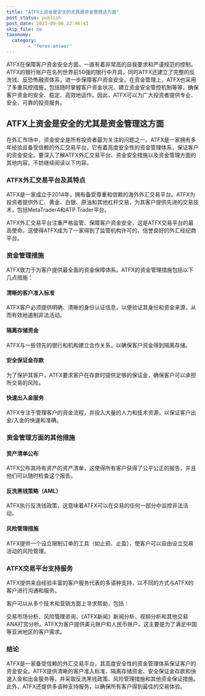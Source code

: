 ```yaml
---
title: "ATFX上资金是安全的尤其是资金管理这方面"
post_status: publish
post_date: 2023-09-06 22:46:43
skip_file: no
taxonomy:
  category:
        - "forex-answer"
---
```


ATFX在保障客户资金安全方面，一直有着非常高的自我要求和严谨规范的控制。ATFX的银行账户在名列世界前50强的银行中开具，同时ATFX还建立了完整的反洗钱、反恐怖融资体系，进一步保障客户资金安全。在资金管理上，ATFX也采用了多重风控措施，包括随时掌握客户资金状况、建立资金安全管控机制等等，确保客户资金的安全、稳定、高效地运作。因此，ATFX可以为广大投资者提供专业、安全、可靠的投资服务。

## ATFX上资金是安全的尤其是资金管理这方面

在外汇市场中，资金安全是所有投资者最为关注的问题之一。ATFX是一家拥有多年经验且备受信赖的外汇交易平台，它有着高度安全性的资金管理体系，保证客户的资金安全。要深入了解ATFX外汇交易平台、资金安全措施以及资金管理方面的其他内容，不妨继续阅读以下内容。

### ATFX外汇交易平台及其特点

ATFX是一家成立于2014年，拥有备受尊重和信赖的海外外汇交易平台。ATFX为投资者提供外汇、黄金、白银、原油和其他杠杆交易，为其客户提供先进的交易技术，包括MetaTrader4和ATP Trader平台。

ATFX外汇交易平台注重严格监管、保障客户资金安全，这是ATFX交易平台的最高使命。这使得ATFX成为了一家得到了监管机构许可的，信誉良好的外汇经纪商平台。

### 资金管理措施

ATFX致力于为客户提供最全面的资金保障体系。ATFX的资金管理措施包括以下几点措施：

#### 清晰的客户准入标准

ATFX客户必须提供明确、清晰的身份认证信息，以便验证其身份和资金来源，从而有效地遏制非法活动。

#### 隔离存储资金

ATFX与一些领先的银行和机构建立合作关系，以确保客户资金得到隔离存储。

#### 安全保证金存款

为了保护其客户，ATFX要求客户在存款时提供足够的保证金，确保客户可以承担所交易的风险。

#### 快速出入金服务

ATFX专注于管理客户的资金流程，并投入大量的人力和技术资源，以保证客户出金/入金的快速和准确。

### 资金管理方面的其他措施

#### 资产清单公布

ATFX公布其持有资产的资产清单，这使得所有客户获得了公平公正的报告，并且他们可以随时检查这个报告。

#### 反洗黑钱策略（AML）

ATFX执行反洗钱政策，这意味着ATFX可以在交易的任何一部分中监控非法活动。

#### 风险管理措施

ATFX提供一个设立限制订单的工具（如止损、止盈），使客户可以自由设立交易活动的风险管理。

### ATFX交易平台支持服务

ATFX提供来自经验丰富的客户服务代表的多语种支持，以不同的方式与ATFX的客户进行沟通和服务。

客户可以从多个技术和营销方面上寻求帮助，包括：

交易市场分析、风险管理咨询、《ATFX新闻》新闻分析、视频分析和其他交易ANA打赏分析。ATFX为客户提供美元账户和人民币账户。这主要是为了满足中国等亚洲地区的客户需求。

### 结论

ATFX是一家备受信赖的外汇交易平台，其高度安全性的资金管理体系保证客户的资金安全。ATFX提供清晰的客户准入标准、隔离存储资金、安全保证金存款和快速入金和出金服务等，并采取反洗黑钱政策、风险管理措施和其他资金保证措施。此外，ATFX还提供多语种支持服务，以确保所有客户得到最佳的交易体验。 
